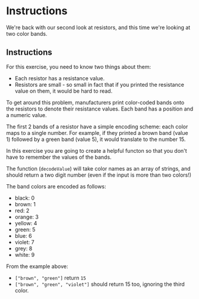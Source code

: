 # Instructions

We're back with our second look at resistors, and this time we're looking at two color bands.

## Instructions

For this exercise, you need to know two things about them:

- Each resistor has a resistance value.
- Resistors are small - so small in fact that if you printed the resistance value on them, it would be hard to read.

To get around this problem, manufacturers print color-coded bands onto the resistors to denote their resistance values.
Each band has a position and a numeric value.

The first 2 bands of a resistor have a simple encoding scheme: each color maps to a single number.
For example, if they printed a brown band (value 1) followed by a green band (value 5), it would translate to the number 15.

In this exercise you are going to create a helpful functon so that you don't have to remember the values of the bands.

The function (`decodeValue`) will take color names as an array of strings, and should return a two digit number (even if the input is more than two colors!)

The band colors are encoded as follows:

- black: 0
- brown: 1
- red: 2
- orange: 3
- yellow: 4
- green: 5
- blue: 6
- violet: 7
- grey: 8
- white: 9

From the example above:

- `["brown", "green"]` return `15`
- `["brown", "green", "violet"]` should return 15 too, ignoring the third color.
